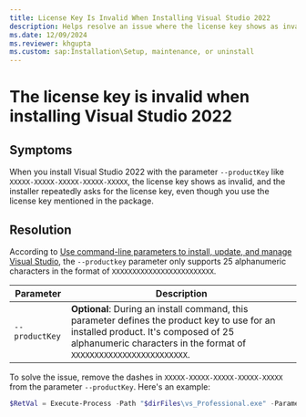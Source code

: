```yaml
---
title: License Key Is Invalid When Installing Visual Studio 2022
description: Helps resolve an issue where the license key shows as invalid even though the license key is mentioned in the package when installing Visual Studio 2022.
ms.date: 12/09/2024
ms.reviewer: khgupta
ms.custom: sap:Installation\Setup, maintenance, or uninstall
---
```


# The license key is invalid when installing Visual Studio 2022

## Symptoms

When you install Visual Studio 2022 with the parameter `--productKey` like `XXXXX-XXXXX-XXXXX-XXXXX-XXXXX`, the license key shows as invalid, and the installer repeatedly asks for the license key, even though you use the license key mentioned in the package.

## Resolution

According to [Use command-line parameters to install, update, and manage Visual Studio](/visualstudio/install/use-command-line-parameters-to-install-visual-studio), the `--productkey` parameter only supports 25 alphanumeric characters in the format of `XXXXXXXXXXXXXXXXXXXXXXXXX`.

| Parameter      | Description                                                 |
|-----------------|-------------------------------------------------------------|
| `--productKey`  | **Optional**: During an install command, this parameter defines the product key to use for an installed product. It's composed of 25 alphanumeric characters in the format of `XXXXXXXXXXXXXXXXXXXXXXXXX`.|

To solve the issue, remove the dashes in `XXXXX-XXXXX-XXXXX-XXXXX-XXXXX` from the parameter `--productKey`. Here's an example:

```powershell
$RetVal = Execute-Process -Path "$dirFiles\vs_Professional.exe" -Parameters "--add Microsoft.VisualStudio.Workload.Data --add Microsoft.VisualStudio.Workload.DataScience --add Microsoft.VisualStudio.Workload.ManagedDesktop --locale en-US --quiet --wait --norestart --productKey XXXXXXXXXXXXXXXXXXXXXXXXX" -PassThru
```
